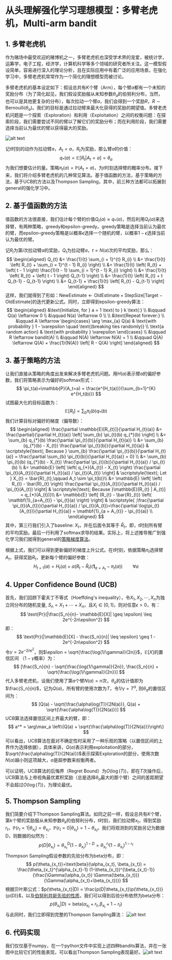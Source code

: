 # 从头理解强化学习理想模型：多臂老虎机，Multi-arm bandit

## 1. 多臂老虎机
作为赌场中最受欢迎的赌博机之一，多臂老虎机也深受学术界的宠爱，被统计学，运筹学，电子工程，经济学，计算机科学等多个领域的研究者所关注。这一模型假设简单，容易进行深入的理论分析，且在实际应用中有着广泛的应用场景。在强化学习中，多臂老虎机常常作为一个简化的理想模型而被讨论。

多臂老虎机的基本设定如下：假设总共有$K$个臂（Arm），每个臂$a$都有一个未知的奖励分布（为了简化起见，我们假设奖励服从未知参数$\theta_a$的伯努利分布，当然，也可以是其他更复杂的分布），每次拉动一个臂$a$，我们会得到一个奖励$R$，$R \sim \text{Bernoulli}(\theta_a)$。我们的目标是通过拉动臂来最大化获得的奖励的期望值。多臂老虎机问题是一个探索（Exploration）和利用（Exploitation）之间的权衡问题：在探索阶段，我们需要尝试不同的臂以了解它们的奖励分布；而在利用阶段，我们需要选择当前认为最优的臂以获得最大的奖励。

![alt text](bandits.png)

记$t$时刻的动作为拉动臂$a$，$A_t=a$，$R_t$为奖励，那么臂$a$的价值：
$$
q_*(a) = \mathbb{E}[R_t|A_t=a]  = \theta_a
$$
为我们想要估计的量。策略$\pi_t(a)=\mathbb{P}(A_t=a)$，为$t$时刻选择臂的概率分布。接下来，我们将介绍多臂老虎机的几种常见算法。基于值函数的方法，基于策略的方法，基于UCB的方法以及Thompson Sampling，其中，前三种方法都可以拓展到general的强化学习中。
## 2. 基于值函数的方法
值函数的方法很直接，我们估计每个臂的价值$Q_t(a) \approx q_*(a)$，然后利用$Q_t(a)$来选择臂，有两种策略，greedy和epsilon-greedy。greedy策略是选择当前认为最优的臂，而epsilon-greedy策略是以概率$\epsilon$选择一个随机的臂，以概率$1-\epsilon$选择当前认为最优的臂。

记$R_i$为第$i$次拉动臂$a$的奖励，$Q_t$为拉动臂$a$，$t=N(a)$次的平均奖励，那么：
$$
\begin{aligned}
Q_{t} &= \frac{1}{t} \sum_{i = 1}^{t} R_{i} \\
&= \frac{1}{t} \left( R_{t} + \sum_{i = 1}^{t - 1} R_{i} \right) \\
&= \frac{1}{t} \left( R_{t} + \left( t - 1 \right) \frac{1}{t - 1} \sum_{i = 1}^{t - 1} R_{i} \right) \\
&= \frac{1}{t} \left( R_{t} + \left( t - 1 \right) Q_{t-1} \right) \\
&= \frac{1}{t} \left( R_{t} + t Q_{t-1} - Q_{t-1} \right) \\
&= Q_{t-1} + \frac{1}{t} \left[ R_{t} - Q_{t-1} \right]
\end{aligned}
$$
这样，我们就得到了形如：$\text{NewEstimate} \leftarrow \text{OldEstimate} + \text{StepSize} \left[ \text{Target} - \text{OldEstimate} \right]$的迭代更新公式。同时，立即得到epsilon-greedy算法：
$$
\begin{aligned}
&\text{Initialize, for } a = 1 \text{ to } k \text{:} \\
&\qquad Q(a) \leftarrow 0 \\
&\qquad N(a) \leftarrow 0 \\
\\
&\text{Repeat forever:} \\
&\qquad A \leftarrow \begin{cases}
\arg \max_{a} Q(a) & \text{with probability } 1 - \varepsilon \quad \text{(breaking ties randomly)} \\
\text{a random action} & \text{with probability } \varepsilon
\end{cases} \\
&\qquad R \leftarrow bandit(A) \\
&\qquad N(A) \leftarrow N(A) + 1 \\
&\qquad Q(A) \leftarrow Q(A) + \frac{1}{N(A)} \left[ R - Q(A) \right]
\end{aligned}
$$
## 3. 基于策略的方法
让我们直接从策略的角度出发来解决多臂老虎机问题。用$H(a)$表示臂$a$的偏好参数，我们将策略表示为偏好的softmax形式：
$$
\pi_t(a)=\mathbb{P}(A_t=a) = \frac{e^{H_t(a)}}{\sum_{b=1}^{K} e^{H_t(b)}}
$$
试图最大化的目标函数为：
$$
\mathbb{E}[R_t] = \sum_{b} \pi_t(b) q_*(b) 
$$
我们计算目标对偏好的梯度（偏导数）：
$$
\begin{aligned}
\frac{\partial \mathbb{E}[R_{t}]}{\partial H_{t}(a)} &= \frac{\partial}{\partial H_{t}(a)} \left[ \sum_{b} \pi_{t}(b) q_{*}(b) \right] \\
&= \sum_{b} q_{*}(b) \frac{\partial \pi_{t}(b)}{\partial H_{t}(a)}  \\
&= \sum_{b} (q_{*}(b) - X_{t}) \frac{\partial \pi_{t}(b)}{\partial H_{t}(a)}  & \scriptstyle{\text{; Because } \sum_{b} \frac{\partial \pi_{t}(b)}{\partial H_{t}(a)} = \frac{\partial \sum_{b} \pi_{t}(b)}{\partial H_{t}(a)} = 0} \\
&= \sum_{b} \pi_{t}(b) (q_{*}(b) - X_{t}) \frac{\partial \pi_{t}(b)}{\partial H_{t}(a)} / \pi_{t}(b)  \\
&= \mathbb{E} \left[ \left( q_{*}(A_{t}) - X_{t} \right) \frac{\partial \pi_{t}(A_{t})}{\partial H_{t}(a)} / \pi_{t}(A_{t}) \right]  & \scriptstyle{\text{; Let } X_{t} = \bar{R}_{t},\qquad A_t \sim \pi_t(b)}\\
&= \mathbb{E} \left[ \left( R_{t} - \bar{R}_{t} \right) \frac{\partial \pi_{t}(A_{t})}{\partial H_{t}(a)} / \pi_{t}(A_{t}) \right] & \scriptstyle{\text{; Because }\mathbb{E}[R_{t} | A_{t}] = q_{*}(A_{t})}\\
&= \mathbb{E} \left[ (R_{t} - \bar{R}_{t}) \left( \mathbf{1}_{a=A_{t}} - \pi_{t}(a) \right) \right] & \scriptstyle{ ;\frac{\partial \pi_{t}(A_{t})}{\partial H_{t}(a)} / \pi_{t}(A_{t})=\frac{\partial \log\pi_{t}(A_{t})}{\partial H_{t}(a)} = \mathbf{1}_{a = A_{t}} - \pi_{t}(a)} \\ 
\end{aligned}
$$
其中，第三行我们引入了baseline: $X_t$，并在后面令其等于 $\bar{R}_{t}$，即，$t$时刻所有臂的平均奖励。最后一行利用了softmax求导的结果。实际上，将上述推导推广到强化学习我们就得到general的[策略梯度算法](https://zhuanlan.zhihu.com/p/17619447062)。

根据上式，我们可以得到更新偏好的梯度上升公式。在$t$时刻，依据策略$\pi_t$选择臂$A_t$，获得奖励$R_t$，更新每个臂的偏好参数：
$$
H_{t+1}(a) = H_{t}(a) + \alpha (R_{t} - \bar{R}_{t}) (\mathbf{1}_{a=A_{t}} - \pi_{t}(a)) \qquad \forall a
$$
## 4. Upper Confidence Bound (UCB)
首先，我们回顾下霍夫丁不等式（Hoeffding's inequality），令$X_1, X_2, \cdots, X_n$为独立同分布的随机变量, $S_n = X_1 + \cdots + X_n$，且$X_i \in [0, 1]$，则对任意$\epsilon > 0$，有：
$$
\text{Pr}(|\frac{S_n}{n}- \mathbb{E}[X]| \geq \epsilon) \leq 2e^{-2n\epsilon^2}
$$
即：
$$
\text{Pr}(|\mathbb{E}[X] - \frac{S_n}{n}| \leq \epsilon) \geq 1 - 2e^{-2n\epsilon^2}
$$
令$\gamma = 2e^{-2n\epsilon^2}$，则$\epsilon = \sqrt{\frac{\log(1/\gamma)}{2n}}$，$\mathbb{E}[X]$的置信区间 （$1-\gamma$概率）为：
$$
[\frac{S_n}{n} - \sqrt{\frac{\log(1/\gamma)}{2n}}, \frac{S_n}{n} + \sqrt{\frac{\log(1/\gamma)}{2n}}]
$$
代入多臂老虎机，设我们使用了第$a$个臂$N(a)=n$次，$\theta_a$的估计值即为$\frac{S_n}{n}$，记为$Q(a)$，所有臂的使用次数为$T$，令$1/\gamma = T^\alpha$, 则$\theta_a$的置信区间为：
$$
[Q(a) - \sqrt{\frac{\alpha\log(T)}{2N(a)}}, Q(a) + \sqrt{\frac{\alpha\log(T)}{2N(a)}}]
$$
UCB算法选择置信区间上界最大的臂，即：
$$
a^* 
= \arg\max_a \left\{Q(a) + \sqrt{\frac{\alpha\log(T)}{2N(a)}}\right\}
$$
可以看出，UCB算法在面对不确定性时采用了一种乐观的策略（以置信区间的上界作为选择依据），具体来讲，$Q(a)$表示利用exploitation的部分，$\sqrt{\frac{\alpha\log(T)}{2N(a)}}$表示探索Exploration的部分，使用次数$N(a)$越小则这项越大，$\alpha$是超参数来权衡两者。

可以证明，UCB算法的后悔界（Regret Bound）为$O(\log(T))$，即在$T$次操作后，UCB算法与上帝视角最优累积奖励（总是选择$\theta_a$最大的那个臂）之间的差距期望不会超过$O(\log(T))$，为理论最优。
## 5. Thompson Sampling
我们简要介绍下Thompson Sampling算法。如同之前一样，假设总共有$K$个臂，第$k$个臂的奖励服从未知参数$\theta_k$的伯努利分布，$t$时刻，我们拉动臂$x_t$，得到奖励$r_t$，$\mathbb{P}(r_t=1|\theta_{x_t}) = \theta_{x_t}$，$\mathbb{P}(r_t=0|\theta_{x_t}) = 1-\theta_{x_t}$。我们将观测到的奖励另记为数据D，则数据的似然为：
$$
p(D|\theta_{x_t})=\theta_{x_t}^{D} (1-\theta_{x_t})^{1-D}=\theta_{x_t}^{r_t} (1-\theta_{x_t})^{1-r_t}
$$
Thompson Sampling假设参数的先验分布为beta分布，即：
$$
p(\theta_{x_t})=\text{beta}(\alpha_{x_t}, \beta_{x_t}) = \frac{\theta_{x_t}^{\alpha_{x_t}-1} (1-\theta_{x_t})^{\beta_{x_t}-1}}{\frac{\Gamma(\alpha_{x_t}) \Gamma(\beta_{x_t})}{\Gamma(\alpha_{x_t}+\beta_{x_t})}}
$$
根据贝叶斯公式：$p(\theta_{x_t}|D) = \frac{p(D|\theta_{x_t})p(\theta_{x_t})}{p(D)}$，以及[伯努利共轭先验的性质](https://en.wikipedia.org/wiki/Conjugate_prior)，我们可以得到后验分布依然为beta分布：
$$
p(\theta_{x_t}|D) = \text{beta}(\alpha_{x_t}+r_t, \beta_{x_t}+1-r_t)
$$
与此同时，我们立即得到完整的Thompson Sampling算法：
![alt text]({E3C2292C-3AC5-4D0E-9A2A-7D29D81E0260}.png)
## 6. 代码实现
我们仅仅基于numpy，在一个python文件中实现上述四种bandits算法，并在一张图中比较它们的性能表现，可以看出Thompson Sampling表现最好。![alt text]({9CE2E6F6-3C91-423C-ACE4-3BC996AE7111}.png)